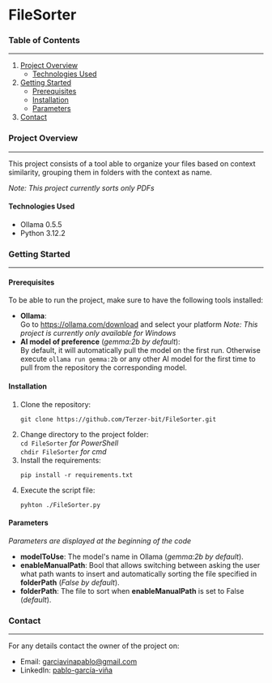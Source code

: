 # FileSorter


### Table of Contents
----
1. [Project Overview](#projectoverview)
	- [Technologies Used](#keytechnologies)
2. [Getting Started](#gettingstarted)
	- [Prerequisites](#prerequisites)
	- [Installation](#installation)
	- [Parameters](#parameters)
3. [Contact](#contact)

### <a name="projectoverview"></a>Project Overview
----
This project consists of a tool able to organize your files based on context similarity, grouping them in folders with the context as name.  

*Note: This project currently sorts only PDFs*  
#### <a name="keytechnologies"></a>Technologies Used
- Ollama 0.5.5  
- Python 3.12.2  

### <a name="gettingstarted"></a>Getting Started
---
#### <a name="prerequisites"></a>Prerequisites

To be able to run the project, make sure to have the following tools installed:  

- **Ollama**:  
	Go to https://ollama.com/download and select your platform 
	*Note: This project is currently only available for Windows*  
- **AI model of preference** (*gemma:2b by default*):  
	By default, it will automatically pull the model on the first run. Otherwise execute ```ollama run gemma:2b``` or any other AI model for the first time to pull from the repository the corresponding model.  

#### <a name="installation"></a>Installation

1.  Clone the repository:  
	```
	git clone https://github.com/Terzer-bit/FileSorter.git
	```  
2. Change directory to the project folder:  
	`` cd FileSorter `` *for PowerShell*  
	`` chdir FileSorter `` *for cmd*  
3. Install the requirements:  
	```
	pip install -r requirements.txt
	```  
4. Execute the script file:  
	```
	pyhton ./FileSorter.py
	```  

#### <a name="parameters"></a>Parameters

*Parameters are displayed at the beginning of the code*

- **modelToUse**: The model's name in Ollama (*gemma:2b by default*).
- **enableManualPath**: Bool that allows switching between asking the user what path wants to insert and automatically sorting the file specified in **folderPath** (*False by default*).
- **folderPath**: The file to sort when **enableManualPath** is set to False (*default*).

### <a name="contact"></a>Contact
---
For any details contact the owner of the project on:
- Email: garciavinapablo@gmail.com
- LinkedIn: [pablo-garcía-viña](https://www.linkedin.com/in/pablo-garc%C3%ADa-vi%C3%B1a/)
